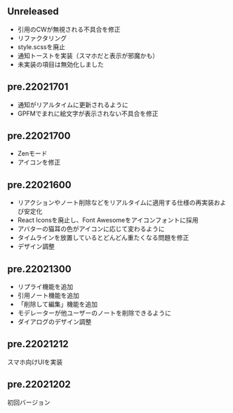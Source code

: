 ## Unreleased

* 引用のCWが無視される不具合を修正
* リファクタリング
* style.scssを廃止
* 通知トーストを実装（スマホだと表示が邪魔かも）
* 未実装の項目は無効化しました

## pre.22021701

* 通知がリアルタイムに更新されるように
* GPFMでまれに絵文字が表示されない不具合を修正

## pre.22021700

* Zenモード
* アイコンを修正

## pre.22021600

* リアクションやノート削除などをリアルタイムに適用する仕様の再実装および安定化
* React Iconsを廃止し、Font Awesomeをアイコンフォントに採用
* アバターの猫耳の色がアイコンに応じて変わるように
* タイムラインを放置しているとどんどん重たくなる問題を修正
* デザイン調整

## pre.22021300

* リプライ機能を追加
* 引用ノート機能を追加
* 「削除して編集」機能を追加
* モデレーターが他ユーザーのノートを削除できるように
* ダイアログのデザイン調整

## pre.22021212

スマホ向けUIを実装

## pre.22021202

初回バージョン
